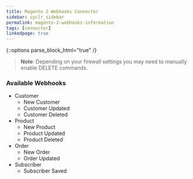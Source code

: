 ```yaml
---
title: Magento 2 Webhooks Connector
sidebar: cyclr_sidebar
permalink: magento-2-webhooks-information
tags: [connector]
linkedpage: true
---
```

{::options parse_block_html="true" /}
<section class="card">

> **Note**: Depending on your firewall settings you may need to manually enable DELETE commands.

### Available Webhooks

* Customer
    * New Customer
    * Customer Updated
    * Customer Deleted
* Product
    * New Product
    * Product Updated
    * Product Deleted
* Order
    * New Order
    * Order Updated
* Subscriber
    * Subscriber Saved




</section>
